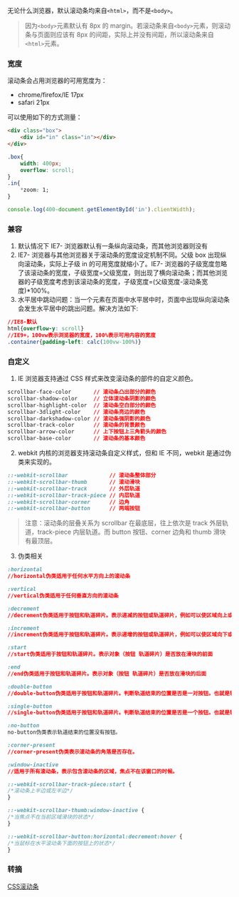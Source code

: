 无论什么浏览器，默认滚动条均来自`<html>`，而不是`<body>`。

> 因为`<body>`元素默认有 8px 的 margin。若滚动条来自`<body>`元素，则滚动条与页面则应该有 8px 的间距，实际上并没有间距，所以滚动条来自`<html>`元素。


### 宽度
滚动条会占用浏览器的可用宽度为：

* chrome/firefox/IE  17px
* safari  21px

可以使用如下的方式测量：

```html
<div class="box">
    <div id="in" class="in"></div>
</div>
```

```css
.box{
    width: 400px;
    overflow: scroll;
}
.in{
    *zoom: 1;
}
```

```javascript
console.log(400-document.getElementById('in').clientWidth);
```

### 兼容
1. 默认情况下 IE7- 浏览器默认有一条纵向滚动条，而其他浏览器则没有
2. IE7- 浏览器与其他浏览器关于滚动条的宽度设定机制不同。父级 box 出现纵向滚动条，实际上子级 in 的可用宽度就缩小了。IE7- 浏览器的子级宽度忽略了该滚动条的宽度，子级宽度=父级宽度，则出现了横向滚动条；而其他浏览器的子级宽度考虑到该滚动条的宽度，子级宽度=(父级宽度-滚动条宽度)*100%。
3. 水平居中跳动问题：当一个元素在页面中水平居中时，页面中出现纵向滚动条会发生水平居中的跳出问题。解决方法如下:

```css
//IE8-默认
html{overflow-y: scroll}
//IE9+，100vw表示浏览器的宽度，100%表示可用内容的宽度
.container{padding-left: calc(100vw-100%)}
```

### 自定义
1. IE 浏览器支持通过 CSS 样式来改变滚动条的部件的自定义颜色。

```css
scrollbar-face-color       // 滚动条凸出部分的颜色
scrollbar-shadow-color     // 立体滚动条阴影的颜色
scrollbar-highlight-color  // 滚动条空白部分的颜色
scrollbar-3dlight-color    // 滚动条亮边的颜色
scrollbar-darkshadow-color // 滚动条强阴影的颜色
scrollbar-track-color      // 滚动条的背景颜色 
scrollbar-arrow-color      // 上下按钮上三角箭头的颜色 
scrollbar-base-color       // 滚动条的基本颜色
```

2. webkit 内核的浏览器支持滚动条自定义样式，但和 IE 不同，webkit 是通过伪类来实现的。

```css
::-webkit-scrollbar             // 滚动条整体部分
::-webkit-scrollbar-thumb       // 滚动滑块
::-webkit-scrollbar-track       // 外层轨道
::-webkit-scrollbar-track-piece // 内层轨道
::-webkit-scrollbar-corner      // 边角
::-webkit-scrollbar-button      // 两端按钮
```

> 注意：滚动条的层叠关系为 scrollbar 在最底层，往上依次是 track 外层轨道，track-piece 内层轨道。而 button 按钮、corner 边角和 thumb 滑块有最顶层。

3. 伪类相关

```css
:horizontal
//horizontal伪类适用于任何水平方向上的滚动条

:vertical
//vertical伪类适用于任何垂直方向的滚动条

:decrement
//decrement伪类适用于按钮和轨道碎片。表示递减的按钮或轨道碎片，例如可以使区域向上或者向右移动的区域和按钮

:increment
//increment伪类适用于按钮和轨道碎片。表示递增的按钮或轨道碎片，例如可以使区域向下或者向左移动的区域和按钮

:start
//start伪类适用于按钮和轨道碎片。表示对象（按钮 轨道碎片）是否放在滑块的前面

:end
//end伪类适用于按钮和轨道碎片。表示对象（按钮 轨道碎片）是否放在滑块的后面

:double-button
//double-button伪类适用于按钮和轨道碎片。判断轨道结束的位置是否是一对按钮。也就是轨道碎片紧挨着一对在一起的按钮。

:single-button
//single-button伪类适用于按钮和轨道碎片。判断轨道结束的位置是否是一个按钮。也就是轨道碎片紧挨着一个单独的按钮。

:no-button
no-button伪类表示轨道结束的位置没有按钮。

:corner-present
//corner-present伪类表示滚动条的角落是否存在。

:window-inactive
//适用于所有滚动条，表示包含滚动条的区域，焦点不在该窗口的时候。

::-webkit-scrollbar-track-piece:start {
/*滚动条上半边或左半边*/
}

::-webkit-scrollbar-thumb:window-inactive {
/*当焦点不在当前区域滑块的状态*/
}

::-webkit-scrollbar-button:horizontal:decrement:hover {
/*当鼠标在水平滚动条下面的按钮上的状态*/
}
```

### 转摘
[CSS滚动条](http://www.cnblogs.com/xiaohuochai/p/5294409.html)


